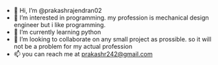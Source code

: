 - 👋 Hi, I’m @prakashrajendran02
- 👀 I’m interested in programming. my profession is mechanical design engineer but i like programming.
- 🌱 I’m currently learning python
- 💞️ I’m looking to collaborate on any small project as prossible. so it will not be a problem for my actual profession
- 📫 you can reach me at prakashr242@gmail.com

<!---
prakashrajendran02/prakashrajendran02 is a ✨ special ✨ repository because its `README.md` (this file) appears on your GitHub profile.
You can click the Preview link to take a look at your changes.
--->
